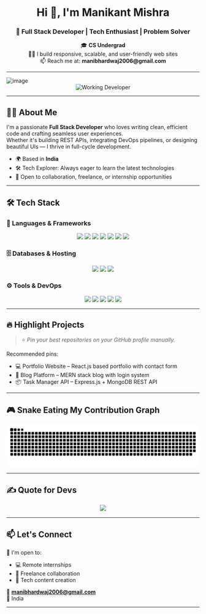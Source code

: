 <h1 align="center">Hi 👋, I'm Manikant Mishra</h1>
<h3 align="center">🚀 Full Stack Developer | Tech Enthusiast | Problem Solver</h3>

<p align="center">
  🎓 <strong> CS Undergrad </strong><br/>
  👨‍💻 I build responsive, scalable, and user-friendly web sites<br/>
  📫 Reach me at: <strong>manibhardwaj2006@gmail.com</strong><br/>
</p>

---
<img width="716" height="965" alt="image" src="https://github.com/user-attachments/assets/4e4cc1f7-b4dd-46c6-ae25-d1f4b7e0c0af" />

<div align="center">
  <img src="https://raw.githubusercontent.com/abhisheknaiidu/abhisheknaiidu/master/code.gif" alt="Working Developer" width="600"/>
</div>

---

## 🧑‍💻 About Me

I'm a passionate **Full Stack Developer** who loves writing clean, efficient code and crafting seamless user experiences.  
Whether it's building REST APIs, integrating DevOps pipelines, or designing beautiful UIs — I thrive in full-cycle development.

- 🌍 Based in **India**
- 🛠️ Tech Explorer: Always eager to learn the latest technologies
- 🤝 Open to collaboration, freelance, or internship opportunities

---

## 🛠️ Tech Stack

### 🧩 Languages & Frameworks
<p align="center">
  <img src="https://img.shields.io/badge/HTML5-E34F26?style=flat&logo=html5&logoColor=white"/>
  <img src="https://img.shields.io/badge/CSS3-1572B6?style=flat&logo=css3&logoColor=white"/>
  <img src="https://img.shields.io/badge/JavaScript-F7DF1E?style=flat&logo=javascript&logoColor=black"/>
  <img src="https://img.shields.io/badge/React-61DAFB?style=flat&logo=react&logoColor=black"/>
  <img src="https://img.shields.io/badge/Node.js-339933?style=flat&logo=node.js&logoColor=white"/>
  <img src="https://img.shields.io/badge/Express.js-404D59?style=flat&logo=express&logoColor=white"/>
  <img src="https://img.shields.io/badge/Python-3776AB?style=flat&logo=python&logoColor=white"/>
</p>

### 🗄️ Databases & Hosting
<p align="center">
  <img src="https://img.shields.io/badge/MongoDB-47A248?style=flat&logo=mongodb&logoColor=white"/>
  <img src="https://img.shields.io/badge/MySQL-00758F?style=flat&logo=mysql&logoColor=white"/>
  <img src="https://img.shields.io/badge/Firebase-FFCA28?style=flat&logo=firebase&logoColor=black"/>
</p>

### ⚙️ Tools & DevOps
<p align="center">
  <img src="https://img.shields.io/badge/Git-F05032?style=flat&logo=git&logoColor=white"/>
  <img src="https://img.shields.io/badge/GitHub-181717?style=flat&logo=github&logoColor=white"/>
  <img src="https://img.shields.io/badge/Docker-2496ED?style=flat&logo=docker&logoColor=white"/>
  <img src="https://img.shields.io/badge/Postman-FF6C37?style=flat&logo=postman&logoColor=white"/>
  <img src="https://img.shields.io/badge/VS%20Code-007ACC?style=flat&logo=visual-studio-code&logoColor=white"/>
</p>

---


## 🔥 Highlight Projects

> ⭐ _Pin your best repositories on your GitHub profile manually._

Recommended pins:
- 💻 Portfolio Website – React.js based portfolio with contact form
- 📝 Blog Platform – MERN stack blog with login system
- 📦 Task Manager API – Express.js + MongoDB REST API

---

## 🎮 Snake Eating My Contribution Graph

<!-- Snake Game Repo View -->
<div align="center">
  <img src="https://raw.githubusercontent.com/Platane/snk/output/github-contribution-grid-snake.svg" alt="Snake animation" />
</div>

---

## ✍️ Quote for Devs

<p align="center">
  <img src="https://quotes-github-readme.vercel.app/api?type=horizontal&theme=radical" />
</p>

---

## 📫 Let's Connect

💼 I'm open to:
- 💻 Remote internships
- 🤝 Freelance collaboration
- 🚀 Tech content creation

📧 **manibhardwaj2006@gmail.com**  
📍 India

---

<!-- Crafted with ❤️ by Manikant Mishra |

